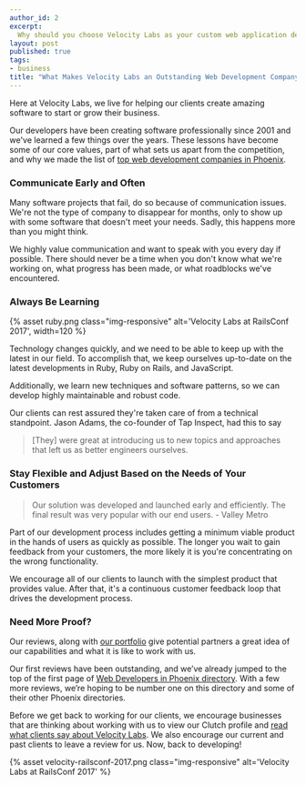 ```yaml
---
author_id: 2
excerpt:
  Why should you choose Velocity Labs as your custom web application developer? Learn about our core values and what sets us apart.
layout: post
published: true
tags:
- business
title: "What Makes Velocity Labs an Outstanding Web Development Company?"
---
```


<p class="lead">Here at Velocity Labs, we live for helping our clients create amazing software to start or grow their business.</p>

Our developers have been creating software professionally since 2001 and we've learned a few things over the years. These lessons have become some of our core values, part of what sets us apart from the competition, and why we made the list of [top web development companies in Phoenix](http://themanifest.com/web-development/companies/phoenix).

<h3>Communicate Early and Often</h3>

Many software projects that fail, do so because of communication issues. We're not the type of company to disappear for months, only to show up with some software that doesn't meet your needs. Sadly, this happens more than you might think.

We highly value communication and want to speak with you every day if possible. There should never be a time when you don't know what we're working on, what progress has been made, or what roadblocks we've encountered.

<h3>Always Be Learning</h3>

<div class="pull-right with-padding">
  {% asset ruby.png class="img-responsive" alt='Velocity Labs at RailsConf 2017', width=120 %}
</div>

Technology changes quickly, and we need to be able to keep up with the latest in our field. To accomplish that, we keep ourselves up-to-date on the latest developments in Ruby, Ruby on Rails, and JavaScript.

Additionally, we learn new techniques and software patterns, so we can develop highly maintainable and robust code.

Our clients can rest assured they're taken care of from a technical standpoint. Jason Adams, the co-founder of Tap Inspect, had this to say

<blockquote>[They] were great at introducing us to new topics and approaches that left us as better engineers ourselves.</blockquote>

<h3>Stay Flexible and Adjust Based on the Needs of Your Customers</h3>

<blockquote class="pull-right">Our solution was developed and launched early and efficiently. The final result was very popular with our end users. - Valley Metro</blockquote>

Part of our development process includes getting a minimum viable product in the hands of users as quickly as possible. The longer you wait to gain feedback from your customers, the more likely it is you're concentrating on the wrong functionality.

We encourage all of our clients to launch with the simplest product that provides value. After that, it's a continuous customer feedback loop that drives the development process.

<h3>Need More Proof?</h3>

<div class="clutch-widget pull-left" data-url="https://clutch.co" data-widget-type="2" data-height="50" data-clutchcompany-id="478268"></div>

Our reviews, along with [our portfolio](/portfolio) give potential partners a great idea of our capabilities and what it is like to work with us.

Our first reviews have been outstanding, and we’ve already jumped to the top of the first page of [Web Developers in Phoenix directory](https://clutch.co/web-developers/phoenix). With a few more reviews, we’re hoping to be number one on this directory and some of their other Phoenix directories.

Before we get back to working for our clients, we encourage businesses that are thinking about working with us to view our Clutch profile and [read what clients say about Velocity Labs](https://clutch.co/profile/velocity-labs). We also encourage our current and past clients to leave a review for us. Now, back to developing!

{% asset velocity-railsconf-2017.png class="img-responsive" alt='Velocity Labs at RailsConf 2017' %}
